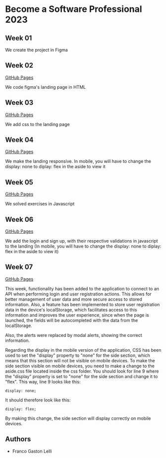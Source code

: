 # Become a Software Professional 2023

## Week 01
We create the project in Figma

## Week 02
[GitHub Pages](https://francolelli.github.io/BaSP-M2023/Week-02/index.html)

We code figma's landing page in HTML

## Week 03
[GitHub Pages](https://francolelli.github.io/BaSP-M2023/Week-03/index.html)

We add css to the landing page

## Week 04
[GitHub Pages](https://francolelli.github.io/BaSP-M2023/Week-04/index.html)

We make the landing responsive. In mobile, you will have to change the display: none to diplay: flex in the aside 
to view it

## Week 05
[GitHub Pages](https://francolelli.github.io/BaSP-M2023/Week-05/index.html)

We solved exercises in Javascript

## Week 06
[GitHub Pages](https://francolelli.github.io/BaSP-M2023/Week-06/views/index.html)

We add the login and sign up, with their respective validations in javascript to the landing (In mobile, you will have 
to change the display: none to diplay: flex in the aside to view it)

## Week 07
[GitHub Pages](https://francolelli.github.io/BaSP-M2023/Week-07/views/index.html)

This week, functionality has been added to the application to connect to an API when performing login and user registration actions. This allows for better management of user data and more secure access to stored information. Also, a feature has been implemented to store user registration data in the device's localStorage, which facilitates access to this information and improves the user experience, since when the page is launched, the fields will be autocompleted with the data from the localStorage.

Also, the alerts were replaced by modal alerts, showing the correct information.

Regarding the display in the mobile version of the application, CSS has been used to set the "display" property to "none" for the side section, which means that this section will not be visible on mobile devices.
To make the side section visible on mobile devices, you need to make a change to the aside.css file located inside the css folder. You should look for line 9 where the "display" property is set to "none" for the side section and change it to "flex". This way, line 9 looks like this:

``` 
display: none;
```

It should therefore look like this:

```
display: flex;
```

By making this change, the side section will display correctly on mobile devices.

## Authors
- Franco Gaston Lelli